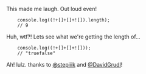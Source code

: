 This made me laugh. Out loud even!

```
    console.log((!+[]+[]+![]).length);
    // 9
```

Huh, wtf?! Lets see what we're getting the length of...

```
    console.log((!+[]+[]+![]));
    // "truefalse"
```

Ah! lulz. thanks to <a href="http://twitter.com/stepiiik">@stepiiik</a> and <a href="http://twitter.com/DavidGrudl">@DavidGrudl</a>!

